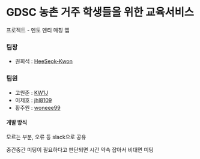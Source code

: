 # GDSC 농촌 거주 학생들을 위한 교육서비스

프로젝트 - 멘토 멘티 매칭 앱

### 팀장
* 권희석 : [HeeSeok-Kwon](https://github.com/HeeSeok-Kwon)
### 팀원
* 고원준 : [KW1J](https://github.com/KW1J)
* 이제호 : [jhl8109](https://github.com/jhl8109)
* 황주원 : [woneee99](https://github.com/woneee99)

#### 게발 방식
모르는 부분, 오류 등 slack으로 공유

중간중간 미팅이 필요하다고 판단되면 시간 약속 잡아서 비대면 미팅
